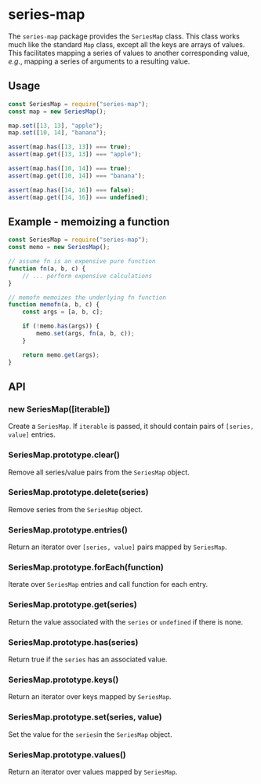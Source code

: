 series-map
==========
The `series-map` package provides the `SeriesMap` class.  This class works much
like the standard `Map` class, except all the keys are arrays of values.  This
facilitates mapping a series of values to another corresponding value, *e.g.*,
mapping a series of arguments to a resulting value.

Usage
-----
```js
const SeriesMap = require("series-map");
const map = new SeriesMap();

map.set([13, 13], "apple");
map.set([10, 14], "banana");

assert(map.has([13, 13]) === true);
assert(map.get([13, 13]) === "apple");

assert(map.has([10, 14]) === true);
assert(map.get([10, 14]) === "banana");

assert(map.has([14, 16]) === false);
assert(map.get([14, 16]) === undefined);
```

Example - memoizing a function
------------------------------

```js
const SeriesMap = require("series-map");
const memo = new SeriesMap();

// assume fn is an expensive pure function
function fn(a, b, c) {
    // ... perform expensive calculations
}

// memofn memoizes the underlying fn function
function memofn(a, b, c) {
    const args = [a, b, c];

    if (!memo.has(args)) {
        memo.set(args, fn(a, b, c));
    }

    return memo.get(args);
}
```

API
---

### new SeriesMap([iterable])
Create a `SeriesMap`.  If `iterable` is passed, it should contain pairs of
`[series, value]` entries.

### SeriesMap.prototype.clear()
Remove all series/value pairs from the `SeriesMap` object.

### SeriesMap.prototype.delete(series)
Remove series from the `SeriesMap` object.

### SeriesMap.prototype.entries()
Return an iterator over `[series, value]` pairs mapped by `SeriesMap`.

### SeriesMap.prototype.forEach(function)
Iterate over `SeriesMap` entries and call function for each entry.

### SeriesMap.prototype.get(series)
Return the value associated with the `series` or `undefined` if there is none.

### SeriesMap.prototype.has(series)
Return true if the `series` has an associated value.

### SeriesMap.prototype.keys()
Return an iterator over keys mapped by `SeriesMap`.

### SeriesMap.prototype.set(series, value)
Set the value for the `series`in the `SeriesMap` object.

### SeriesMap.prototype.values()
Return an iterator over values mapped by `SeriesMap`.
